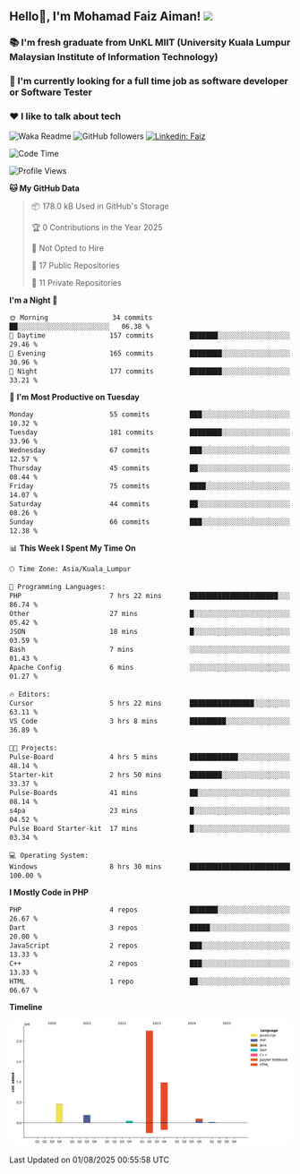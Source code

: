 <h2> Hello👋, I'm Mohamad Faiz Aiman! <img src="https://media.giphy.com/media/12oufCB0MyZ1Go/giphy.gif" width="50"></h2>

### 📚 I'm fresh graduate from UnKL MIIT (University Kuala Lumpur Malaysian Institute of Information Technology)
###  🔭 I'm currently looking for a full time job as software developer or Software Tester
###  ❤️ I like to talk about tech 


![Waka Readme](https://github.com/anmol098/anmol098/workflows/Waka%20Readme/badge.svg)
![GitHub followers](https://img.shields.io/github/followers/faizaiman?label=Follow&style=social)
[![Linkedin: Faiz](https://img.shields.io/badge/-Faiz-blue?style=flat-square&logo=Linkedin&logoColor=white&link=https://www.linkedin.com/in/mohamad-faiz-aiman-623747192/)](https://www.linkedin.com/in/mohamad-faiz-aiman-623747192/)

<!--START_SECTION:waka-->
![Code Time](http://img.shields.io/badge/Code%20Time-372%20hrs%2037%20mins-blue)

![Profile Views](http://img.shields.io/badge/Profile%20Views-5-blue)

**🐱 My GitHub Data** 

> 📦 178.0 kB Used in GitHub's Storage 
 > 
> 🏆 0 Contributions in the Year 2025
 > 
> 🚫 Not Opted to Hire
 > 
> 📜 17 Public Repositories 
 > 
> 🔑 11 Private Repositories 
 > 
**I'm a Night 🦉** 

```text
🌞 Morning                34 commits          ██░░░░░░░░░░░░░░░░░░░░░░░   06.38 % 
🌆 Daytime                157 commits         ███████░░░░░░░░░░░░░░░░░░   29.46 % 
🌃 Evening                165 commits         ████████░░░░░░░░░░░░░░░░░   30.96 % 
🌙 Night                  177 commits         ████████░░░░░░░░░░░░░░░░░   33.21 % 
```
📅 **I'm Most Productive on Tuesday** 

```text
Monday                   55 commits          ███░░░░░░░░░░░░░░░░░░░░░░   10.32 % 
Tuesday                  181 commits         ████████░░░░░░░░░░░░░░░░░   33.96 % 
Wednesday                67 commits          ███░░░░░░░░░░░░░░░░░░░░░░   12.57 % 
Thursday                 45 commits          ██░░░░░░░░░░░░░░░░░░░░░░░   08.44 % 
Friday                   75 commits          ████░░░░░░░░░░░░░░░░░░░░░   14.07 % 
Saturday                 44 commits          ██░░░░░░░░░░░░░░░░░░░░░░░   08.26 % 
Sunday                   66 commits          ███░░░░░░░░░░░░░░░░░░░░░░   12.38 % 
```


📊 **This Week I Spent My Time On** 

```text
🕑︎ Time Zone: Asia/Kuala_Lumpur

💬 Programming Languages: 
PHP                      7 hrs 22 mins       ██████████████████████░░░   86.74 % 
Other                    27 mins             █░░░░░░░░░░░░░░░░░░░░░░░░   05.42 % 
JSON                     18 mins             █░░░░░░░░░░░░░░░░░░░░░░░░   03.59 % 
Bash                     7 mins              ░░░░░░░░░░░░░░░░░░░░░░░░░   01.43 % 
Apache Config            6 mins              ░░░░░░░░░░░░░░░░░░░░░░░░░   01.27 % 

🔥 Editors: 
Cursor                   5 hrs 22 mins       ████████████████░░░░░░░░░   63.11 % 
VS Code                  3 hrs 8 mins        █████████░░░░░░░░░░░░░░░░   36.89 % 

🐱‍💻 Projects: 
Pulse-Board              4 hrs 5 mins        ████████████░░░░░░░░░░░░░   48.14 % 
Starter-kit              2 hrs 50 mins       ████████░░░░░░░░░░░░░░░░░   33.37 % 
Pulse-Boards             41 mins             ██░░░░░░░░░░░░░░░░░░░░░░░   08.14 % 
s4pa                     23 mins             █░░░░░░░░░░░░░░░░░░░░░░░░   04.52 % 
Pulse Board Starter-kit  17 mins             █░░░░░░░░░░░░░░░░░░░░░░░░   03.34 % 

💻 Operating System: 
Windows                  8 hrs 30 mins       █████████████████████████   100.00 % 
```

**I Mostly Code in PHP** 

```text
PHP                      4 repos             ███████░░░░░░░░░░░░░░░░░░   26.67 % 
Dart                     3 repos             █████░░░░░░░░░░░░░░░░░░░░   20.00 % 
JavaScript               2 repos             ███░░░░░░░░░░░░░░░░░░░░░░   13.33 % 
C++                      2 repos             ███░░░░░░░░░░░░░░░░░░░░░░   13.33 % 
HTML                     1 repo              ██░░░░░░░░░░░░░░░░░░░░░░░   06.67 % 
```



**Timeline**

![Lines of Code chart](https://raw.githubusercontent.com/faizaiman/faizaiman/main/assets/bar_graph.png)


 Last Updated on 01/08/2025 00:55:58 UTC
<!--END_SECTION:waka-->
